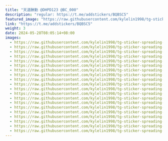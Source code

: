 ```yaml
---
title: "天道酬勤 @DHPD123 @BC_000"
description: "regular: https://t.me/addstickers/BQBSC5"
featured_image: "https://raw.githubusercontent.com/kylelin1998/tg-sticker-spreading-worldwide-images/main/img/5c60f280-b3ff-45e6-9a3b-6845a9397205.jpg"
link: "https://t.me/addstickers/BQBSC5"
weight: 3
date: 2024-05-28T08:05:14+08:00
images:
  - https://raw.githubusercontent.com/kylelin1998/tg-sticker-spreading-worldwide-images/main/img/5c60f280-b3ff-45e6-9a3b-6845a9397205.jpg
  - https://raw.githubusercontent.com/kylelin1998/tg-sticker-spreading-worldwide-images/main/img/bbe98103-b86f-4d89-b678-a05d7383948d.jpg
  - https://raw.githubusercontent.com/kylelin1998/tg-sticker-spreading-worldwide-images/main/img/c610f446-586d-4c85-b908-505091e7eaa2.jpg
  - https://raw.githubusercontent.com/kylelin1998/tg-sticker-spreading-worldwide-images/main/img/d9ddcd19-ba14-41c5-b43c-a64a79e8a3a4.jpg
  - https://raw.githubusercontent.com/kylelin1998/tg-sticker-spreading-worldwide-images/main/img/5031e409-f022-49b5-90a0-8b5f8781fe9a.jpg
  - https://raw.githubusercontent.com/kylelin1998/tg-sticker-spreading-worldwide-images/main/img/9da0d734-586f-4098-b70c-690a30f20812.jpg
  - https://raw.githubusercontent.com/kylelin1998/tg-sticker-spreading-worldwide-images/main/img/9c19f28f-2211-40af-ab46-804aceff044f.jpg
  - https://raw.githubusercontent.com/kylelin1998/tg-sticker-spreading-worldwide-images/main/img/0f21309a-b996-4c9c-9156-d60da367cf10.jpg
  - https://raw.githubusercontent.com/kylelin1998/tg-sticker-spreading-worldwide-images/main/img/7125a908-6777-4516-9a9b-19c164c5684d.jpg
  - https://raw.githubusercontent.com/kylelin1998/tg-sticker-spreading-worldwide-images/main/img/f435d4fe-4b99-44a8-ac8d-e9cf97e5eb50.jpg
  - https://raw.githubusercontent.com/kylelin1998/tg-sticker-spreading-worldwide-images/main/img/e1badf9e-bfe4-4110-85f3-6e714d00f510.jpg
  - https://raw.githubusercontent.com/kylelin1998/tg-sticker-spreading-worldwide-images/main/img/679acb10-700f-4517-9819-d159e72fcf83.jpg
  - https://raw.githubusercontent.com/kylelin1998/tg-sticker-spreading-worldwide-images/main/img/d385bfd1-dcb0-4e99-9653-559c9c0489d7.jpg
  - https://raw.githubusercontent.com/kylelin1998/tg-sticker-spreading-worldwide-images/main/img/194bceed-1ea7-4d23-bbcb-581373ad46ab.jpg
  - https://raw.githubusercontent.com/kylelin1998/tg-sticker-spreading-worldwide-images/main/img/8d349fab-0425-413d-9d9c-649e14f2bddc.jpg
  - https://raw.githubusercontent.com/kylelin1998/tg-sticker-spreading-worldwide-images/main/img/8077ce5c-c4a2-4c51-8b76-f669e9a384ac.jpg
  - https://raw.githubusercontent.com/kylelin1998/tg-sticker-spreading-worldwide-images/main/img/662f3499-ed5f-42c4-a3ac-b1139f848aed.jpg
  - https://raw.githubusercontent.com/kylelin1998/tg-sticker-spreading-worldwide-images/main/img/f276b659-7877-4e7a-ab1e-530510ffb417.jpg
  - https://raw.githubusercontent.com/kylelin1998/tg-sticker-spreading-worldwide-images/main/img/60a36970-f5a0-4af3-b653-1de9d9b599a6.jpg
  - https://raw.githubusercontent.com/kylelin1998/tg-sticker-spreading-worldwide-images/main/img/3ca5ef61-8480-4d82-8d3d-0a155b96ea9f.jpg
---
```

